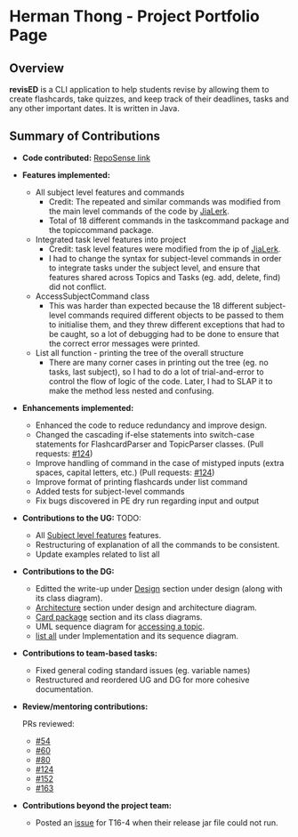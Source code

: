 # Herman Thong - Project Portfolio Page

## Overview

**revisED** is a CLI application to help students revise by allowing them to create flashcards, take quizzes, 
and keep track of their deadlines, tasks and any other important dates. It is written in Java.

## Summary of Contributions

* **Code contributed:** [RepoSense link](https://nus-cs2113-ay2021s1.github.io/tp-dashboard/#breakdown=true&search=rashien3&sort=groupTitle&sortWithin=title&since=2020-09-27&timeframe=commit&mergegroup=&groupSelect=groupByRepos&checkedFileTypes=docs~functional-code~test-code~other&tabOpen=true&tabType=authorship&tabAuthor=rashien3&tabRepo=AY2021S1-CS2113T-W13-1%2Ftp%5Bmaster%5D&authorshipIsMergeGroup=false&authorshipFileTypes=docs~functional-code~test-code) 
* **Features implemented:** 
    * All subject level features and commands
        * Credit: The repeated and similar commands was modified from the main level commands of the code by [JiaLerk](https://github.com/jialerk).
        * Total of 18 different commands in the taskcommand package and the topiccommand package.
    * Integrated task level features into project
        * Credit: task level features were modified from the ip of [JiaLerk](https://github.com/jialerk).
        * I had to change the syntax for subject-level commands in order to integrate tasks under the subject level, and ensure that features
        shared across Topics and Tasks (eg. add, delete, find) did not conflict.
    * AccessSubjectCommand class
        * This was harder than expected because the 18 different subject-level commands required different objects to be passed to them to initialise them,
        and they threw different exceptions that had to be caught, so a lot of debugging had to be done to ensure that the correct error messages were printed.
    * List all function - printing the tree of the overall structure
        * There are many corner cases in printing out the tree (eg. no tasks, last subject), so I had to do a lot of trial-and-error to control
        the flow of logic of the code. Later, I had to SLAP it to make the method less nested and confusing.
* **Enhancements implemented:** 
    * Enhanced the code to reduce redundancy and improve design.
    * Changed the cascading if-else statements into switch-case statements for FlashcardParser and TopicParser classes. 
    (Pull requests: [#124](https://github.com/AY2021S1-CS2113T-W13-1/tp/pull/124))
    * Improve handling of command in the case of mistyped inputs (extra spaces, capital letters, etc.)
    (Pull requests: [#124](https://github.com/AY2021S1-CS2113T-W13-1/tp/pull/124))
    * Improve format of printing flashcards under list command
    * Added tests for subject-level commands
    * Fix bugs discovered in PE dry run regarding input and output
* **Contributions to the UG:**  TODO:
    * All [Subject level features](https://ay2021s1-cs2113t-w13-1.github.io/tp/UserGuide.html#subject-level) features.
    * Restructuring of explanation of all the commands to be consistent.
    * Update examples related to list all
* **Contributions to the DG:** 
    * Editted the write-up under [Design](https://ay2021s1-cs2113t-w13-1.github.io/tp/DeveloperGuide.html#design) section under design (along with its class diagram).
    * [Architecture](https://ay2021s1-cs2113t-w13-1.github.io/tp/DeveloperGuide.html#architecture) section under design and architecture diagram.
    * [Card package](https://ay2021s1-cs2113t-w13-1.github.io/tp/DeveloperGuide.html#card) section and its class diagrams.
    * UML sequence diagram for [accessing a topic](https://ay2021s1-cs2113t-w13-1.github.io/tp/DeveloperGuide.html#accessing-topic).
    * [list all](https://ay2021s1-cs2113t-w13-1.github.io/tp/DeveloperGuide.html#list-all-imp) under Implementation and its sequence diagram.
* **Contributions to team-based tasks:**
    * Fixed general coding standard issues (eg. variable names)
    * Restructured and reordered UG and DG for more cohesive documentation. 
* **Review/mentoring contributions:** 
  
  PRs reviewed: 
    * [#54](https://github.com/AY2021S1-CS2113T-W13-1/tp/pull/54)
    * [#60](https://github.com/AY2021S1-CS2113T-W13-1/tp/pull/60)
    * [#80](https://github.com/AY2021S1-CS2113T-W13-1/tp/pull/80)
    * [#124](https://github.com/AY2021S1-CS2113T-W13-1/tp/pull/124)
    * [#152](https://github.com/AY2021S1-CS2113T-W13-1/tp/pull/152)
    * [#163](https://github.com/AY2021S1-CS2113T-W13-1/tp/pull/163)

* **Contributions beyond the project team:**
  * Posted an [issue](https://github.com/AY2021S1-CS2113-T16-4/tp/issues/63) for T16-4 when their release jar file could not run.
